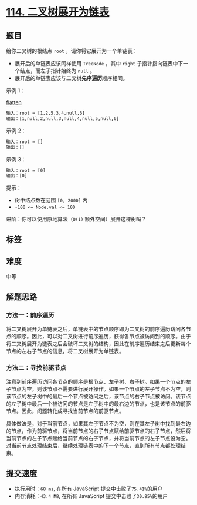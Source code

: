 # [114. 二叉树展开为链表](https://leetcode.cn/problems/flatten-binary-tree-to-linked-list/)

## 题目

给你二叉树的根结点 `root` ，请你将它展开为一个单链表：

- 展开后的单链表应该同样使用 `TreeNode` ，其中 `right` 子指针指向链表中下一个结点，而左子指针始终为 `null` 。
- 展开后的单链表应该与二叉树**先序遍历**顺序相同。

示例 1：

[flatten](./img/114-flatten.jpeg')

```txt
输入：root = [1,2,5,3,4,null,6]
输出：[1,null,2,null,3,null,4,null,5,null,6]
```

示例 2：

```txt
输入：root = []
输出：[]
```

示例 3：

```txt
输入：root = [0]
输出：[0]
```

提示：

- 树中结点数在范围 `[0, 2000]` 内
- `-100 <= Node.val <= 100`

进阶：你可以使用原地算法（`O(1)` 额外空间）展开这棵树吗？

## 标签

## 难度

中等

## 解题思路

### 方法一：前序遍历

将二叉树展开为单链表之后，单链表中的节点顺序即为二叉树的前序遍历访问各节点的顺序。因此，可以对二叉树进行前序遍历，获得各节点被访问到的顺序。由于将二叉树展开为链表之后会破坏二叉树的结构，因此在前序遍历结束之后更新每个节点的左右子节点的信息，将二叉树展开为单链表。

### 方法二：寻找前驱节点

注意到前序遍历访问各节点的顺序是根节点、左子树、右子树。如果一个节点的左子节点为空，则该节点不需要进行展开操作。如果一个节点的左子节点不为空，则该节点的左子树中的最后一个节点被访问之后，该节点的右子节点被访问。该节点的左子树中最后一个被访问的节点是左子树中的最右边的节点，也是该节点的前驱节点。因此，问题转化成寻找当前节点的前驱节点。

具体做法是，对于当前节点，如果其左子节点不为空，则在其左子树中找到最右边的节点，作为前驱节点，将当前节点的右子节点赋给前驱节点的右子节点，然后将当前节点的左子节点赋给当前节点的右子节点，并将当前节点的左子节点设为空。对当前节点处理结束后，继续处理链表中的下一个节点，直到所有节点都处理结束。

## 提交速度

- 执行用时：`68 ms`, 在所有 JavaScript 提交中击败了`75.41%`的用户
- 内存消耗：`43.4 MB`, 在所有 JavaScript 提交中击败了`30.85%`的用户
